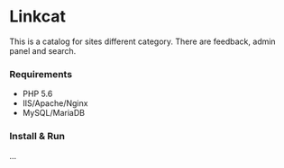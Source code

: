 # Linkcat

This is a catalog for sites different category. There are feedback, admin panel and search.

### Requirements

* PHP 5.6
* IIS/Apache/Nginx
* MySQL/MariaDB

### Install & Run

...